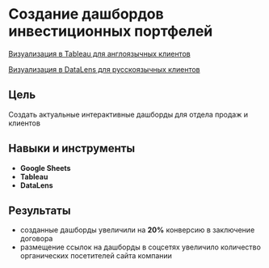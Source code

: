 
# Создание дашбордов инвестиционных портфелей

[Визуализация в Tableau для англоязычных клиентов ](https://public.tableau.com/app/profile/alex.slobodskoj/viz/Investmentportfoliosfornon-USresidents/portfolios)

[Визуализация в DataLens для русскоязычных клиентов](https://datalens.yandex/ifh6gonzmke44)

## Цель

Создать актуальные интерактивные дашборды для отдела продаж и клиентов

## Навыки и инструменты

- **Google Sheets**
- **Tableau**
- **DataLens**

## Результаты

- созданные дашборды увеличили на **20%** конверсию в заключение договора
- размещение ссылок на дашборды в соцсетях увеличило количество органических посетителей сайта компании
